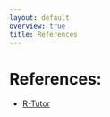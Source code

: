 ```yaml
---
layout: default
overview: true
title: References
---
```


# References:

+ [R-Tutor][1]

[1]: http://www.r-tutor.com/r-introduction "R-Tutor: R-Tutorial "
[2]: http://roger.. "Book by Roger"
[3]: http://coursera.org "Course by Roger"
